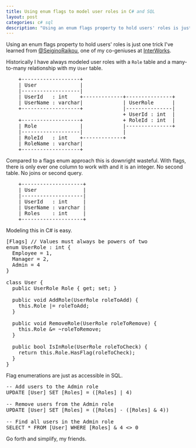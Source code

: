 ```yaml
---
title: Using enum flags to model user roles in C# and SQL
layout: post
categories: c# sql
description: "Using an enum flags property to hold users' roles is just one trick I've learned from @SeiginoRaikou, one of my co-geniuses at InterWorks."
---
```


Using an enum flags property to hold users' roles is just one trick
I've learned from [@SeiginoRaikou](https://twitter.com/SeiginoRaikou),
one of my co-geniuses at [InterWorks](https://www.interworks.com/).

Historically I have always modeled user roles with a `Role` table
and a many-to-many relationship with my `User` table.

<pre>    +-------------------+
    | User              |
    |-------------------|
    | UserId   : int    +-------------+---------------+
    | UserName : varchar|             | UserRole      |
    +-------------------+             |---------------|
                                      + UserId : int  |
    +-------------------+             + RoleId : int  |
    | Role              |             |---------------+
    |-------------------|             |
    | RoleId   : int    +-------------+
    | RoleName : varchar|
    +-------------------+</pre>

Compared to a flags enum approach this is downright wasteful.
With flags, there is only ever one column to work with and it is an integer.
No second table. No joins or second query.

<pre>    +--------------------+
    | User               |
    |--------------------|
    | UserId   : int     |
    | UserName : varchar |
    | Roles    : int     |
    +--------------------+</pre>

Modeling this in C# is easy.

<pre data-language="csharp">
[Flags] // Values must always be powers of two
enum UserRole : int {
  Employee = 1,
  Manager = 2,
  Admin = 4
}

class User {
  public UserRole Role { get; set; }
 
  public void AddRole(UserRole roleToAdd) {
    this.Role |= roleToAdd;
  }
 
  public void RemoveRole(UserRole roleToRemove) {
    this.Role &amp;= ~roleToRemove;
  }
  
  public bool IsInRole(UserRole roleToCheck) {
    return this.Role.HasFlag(roleToCheck);
  }
}
</pre>

Flag enumerations are just as accessible in SQL.

<pre data-language="sql">
-- Add users to the Admin role
UPDATE [User] SET [Roles] = ([Roles] | 4)

-- Remove users from the Admin role
UPDATE [User] SET [Roles] = ([Roles] - ([Roles] &amp; 4))

-- Find all users in the Admin role
SELECT * FROM [User] WHERE [Roles] &amp; 4 &lt;&gt; 0
</pre>

Go forth and simplify, my friends.
